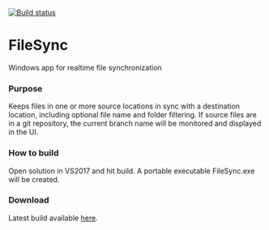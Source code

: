 [![Build status](https://ci.appveyor.com/api/projects/status/d91k3g8yfersbvax?svg=true)](https://ci.appveyor.com/project/faxedhead/filesync)

# FileSync
Windows app for realtime file synchronization

### Purpose
Keeps files in one or more source locations in sync with a destination location, including optional file name and folder filtering.  If source files are in a git repository, the current branch name will be monitored and displayed in the UI.

### How to build
Open solution in VS2017 and hit build.  A portable executable FileSync.exe will be created.  

### Download
Latest build available [here](https://ci.appveyor.com/api/projects/faxedhead/filesync/artifacts/FileSync/bin/Release/FileSync.exe?branch=master).
